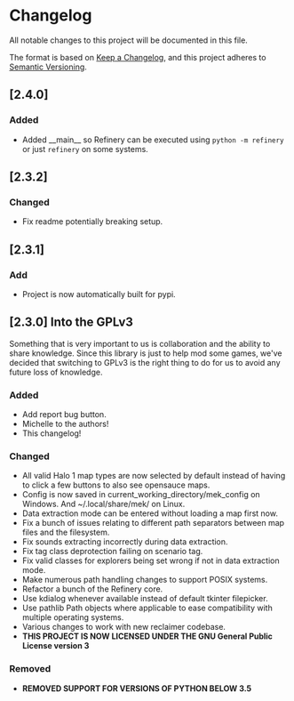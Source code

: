 # Changelog
All notable changes to this project will be documented in this file.

The format is based on [Keep a Changelog](https://keepachangelog.com/en/1.0.0/),
and this project adheres to [Semantic Versioning](https://semver.org/spec/v2.0.0.html).

## [2.4.0]
### Added
 - Added \_\_main\_\_ so Refinery can be executed using `python -m refinery` or just `refinery` on some systems.

## [2.3.2]
### Changed
 - Fix readme potentially breaking setup.

## [2.3.1]
### Add
 - Project is now automatically built for pypi.

## [2.3.0] Into the GPLv3
Something that is very important to us is collaboration and the ability to share knowledge. Since this library is just to help mod some games, we've decided that switching to GPLv3 is the right thing to do for us to avoid any future loss of knowledge.

### Added
 - Add report bug button.
 - Michelle to the authors!
 - This changelog!

### Changed
 - All valid Halo 1 map types are now selected by default instead of having to click a few buttons to also see opensauce maps.
 - Config is now saved in current_working_directory/mek_config on Windows. And ~/.local/share/mek/ on Linux.
 - Data extraction mode can be entered without loading a map first now.
 - Fix a bunch of issues relating to different path separators between map files and the filesystem.
 - Fix sounds extracting incorrectly during data extraction.
 - Fix tag class deprotection failing on scenario tag.
 - Fix valid classes for explorers being set wrong if not in data extraction mode.
 - Make numerous path handling changes to support POSIX systems.
 - Refactor a bunch of the Refinery core.
 - Use kdialog whenever available instead of default tkinter filepicker.
 - Use pathlib Path objects where applicable to ease compatibility with multiple operating systems.
 - Various changes to work with new reclaimer codebase.
 - **THIS PROJECT IS NOW LICENSED UNDER THE GNU General Public License version 3**

### Removed
 - **REMOVED SUPPORT FOR VERSIONS OF PYTHON BELOW 3.5**
